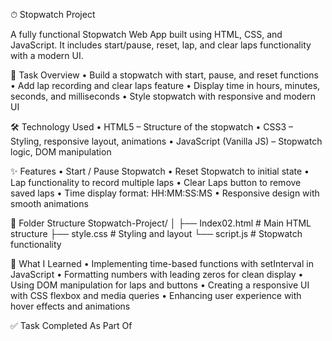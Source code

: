 ⏱ Stopwatch Project

A fully functional Stopwatch Web App built using HTML, CSS, and JavaScript. It includes start/pause, reset, lap, and clear laps functionality with a modern UI.

📌 Task Overview
• Build a stopwatch with start, pause, and reset functions
• Add lap recording and clear laps feature
• Display time in hours, minutes, seconds, and milliseconds
• Style stopwatch with responsive and modern UI

🛠️ Technology Used
• HTML5 – Structure of the stopwatch
• CSS3 – Styling, responsive layout, animations
• JavaScript (Vanilla JS) – Stopwatch logic, DOM manipulation

✨ Features
• Start / Pause Stopwatch
• Reset Stopwatch to initial state
• Lap functionality to record multiple laps
• Clear Laps button to remove saved laps
• Time display format: HH:MM:SS:MS
• Responsive design with smooth animations

📂 Folder Structure
Stopwatch-Project/
│
├── Index02.html   # Main HTML structure
├── style.css      # Styling and layout
└── script.js      # Stopwatch functionality

📖 What I Learned
• Implementing time-based functions with setInterval in JavaScript
• Formatting numbers with leading zeros for clean display
• Using DOM manipulation for laps and buttons
• Creating a responsive UI with CSS flexbox and media queries
• Enhancing user experience with hover effects and animations

✅ Task Completed As Part Of

